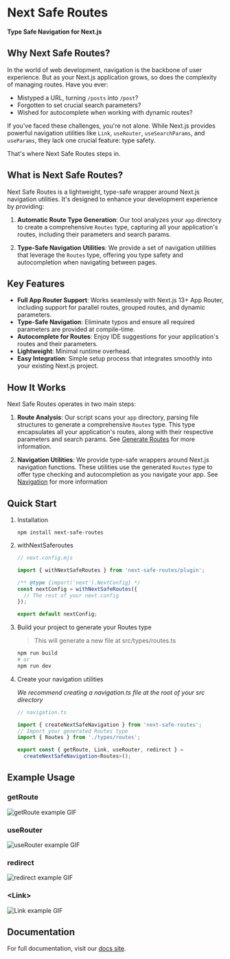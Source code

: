 # Next Safe Routes

**Type Safe Navigation for Next.js**

## Why Next Safe Routes?

In the world of web development, navigation is the backbone of user experience. But as your Next.js application grows, so does the complexity of managing routes. Have you ever:

- Mistyped a URL, turning `/posts` into `/post`?
- Forgotten to set crucial search parameters?
- Wished for autocomplete when working with dynamic routes?

If you've faced these challenges, you're not alone. While Next.js provides powerful navigation utilities like `Link`, `useRouter`, `useSearchParams`, and `useParams`, they lack one crucial feature: type safety.

That's where Next Safe Routes steps in.

## What is Next Safe Routes?

Next Safe Routes is a lightweight, type-safe wrapper around Next.js navigation utilities. It's designed to enhance your development experience by providing:

1. **Automatic Route Type Generation**: Our tool analyzes your `app` directory to create a comprehensive `Routes` type, capturing all your application's routes, including their parameters and search params.

2. **Type-Safe Navigation Utilities**: We provide a set of navigation utilities that leverage the `Routes` type, offering you type safety and autocompletion when navigating between pages.

## Key Features

- **Full App Router Support**: Works seamlessly with Next.js 13+ App Router, including support for parallel routes, grouped routes, and dynamic parameters.
- **Type-Safe Navigation**: Eliminate typos and ensure all required parameters are provided at compile-time.
- **Autocomplete for Routes**: Enjoy IDE suggestions for your application's routes and their parameters.
- **Lightweight**: Minimal runtime overhead.
- **Easy Integration**: Simple setup process that integrates smoothly into your existing Next.js project.

## How It Works

Next Safe Routes operates in two main steps:

1. **Route Analysis**: Our script scans your `app` directory, parsing file structures to generate a comprehensive `Routes` type. This type encapsulates all your application's routes, along with their respective parameters and search params. See [Generate Routes](/docs/beta/generate-routes) for more information.

2. **Navigation Utilities**: We provide type-safe wrappers around Next.js navigation functions. These utilities use the generated `Routes` type to offer type checking and autocompletion as you navigate your app. See [Navigation](/docs/beta/navigation) for more information

## Quick Start

1. Installation

   ```
   npm install next-safe-routes
   ```

2. withNextSaferoutes

   ```js
   // next.config.mjs

   import { withNextSafeRoutes } from 'next-safe-routes/plugin';

   /** @type {import('next').NextConfig} */
   const nextConfig = withNextSafeRoutes({
     // The rest of your next.config
   });

   export default nextConfig;
   ```

3. Build your project to generate your Routes type

   > This will generate a new file at src/types/routes.ts

   ```bash
   npm run build
   # or
   npm run dev
   ```

4. Create your navigation utilities

   _We recommend creating a navigation.ts file at the root of your src directory_

   ```ts
   // navigation.ts

   import { createNextSafeNavigation } from 'next-safe-routes';
   // Import your generated Routes type
   import { Routes } from './types/routes';

   export const { getRoute, Link, useRouter, redirect } =
     createNextSafeNavigation<Routes>();
   ```

## Example Usage

### getRoute

![getRoute example GIF](https://next-safe-routes.vercel.app/get-route-example.gif)

### useRouter

![useRouter example GIF](https://next-safe-routes.vercel.app/use-router-example.gif)

### redirect

![redirect example GIF](https://next-safe-routes.vercel.app/redirect-example.gif)

### \<Link>

![Link example GIF](https://next-safe-routes.vercel.app/link-example.gif)

## Documentation

For full documentation, visit our [docs site](https://next-safe-routes.vercel.app).
